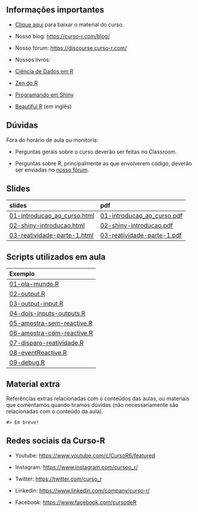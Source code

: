 
<!-- README.md is generated from README.Rmd. Please edit that file -->

## Informações importantes

- [Clique
  aqui](https://raw.githubusercontent.com/curso-r/main-dashboards/master/material_do_curso.zip)
  para baixar o material do curso.

- Nosso blog: <https://curso-r.com/blog/>

- Nosso fórum: <https://discourse.curso-r.com/>

- Nossos livros:

- [Ciência de Dados em R](https://livro.curso-r.com/)

- [Zen do R](https://curso-r.github.io/zen-do-r/)

- [Programando em Shiny](https://programando-em-shiny.curso-r.com/)

- [Beautiful R](https://curso-r.github.io/beautiful-r/) (em inglês)

## Dúvidas

Fora do horário de aula ou monitoria:

- Perguntas gerais sobre o curso deverão ser feitas no Classroom.

- Perguntas sobre R, principalmente as que envolverem código, deverão
  ser enviadas no [nosso fórum](https://discourse.curso-r.com/).

## Slides

| slides                                                                                                      | pdf                                                                                                       |
|:------------------------------------------------------------------------------------------------------------|:----------------------------------------------------------------------------------------------------------|
| [01-introducao_ao_curso.html](https://curso-r.github.io/main-dashboards/slides/01-introducao_ao_curso.html) | [01-introducao_ao_curso.pdf](https://curso-r.github.io/main-dashboards/slides/01-introducao_ao_curso.pdf) |
| [02-shiny-introducao.html](https://curso-r.github.io/main-dashboards/slides/02-shiny-introducao.html)       | [02-shiny-introducao.pdf](https://curso-r.github.io/main-dashboards/slides/02-shiny-introducao.pdf)       |
| [03-reatividade-parte-1.html](https://curso-r.github.io/main-dashboards/slides/03-reatividade-parte-1.html) | [03-reatividade-parte-1.pdf](https://curso-r.github.io/main-dashboards/slides/03-reatividade-parte-1.pdf) |

## Scripts utilizados em aula

| Exemplo                                                                                                    |
|:-----------------------------------------------------------------------------------------------------------|
| [01-ola-mundo.R](https://curso-r.github.io/202304-dashboards/pratica/01-ola-mundo.R)                       |
| [02-output.R](https://curso-r.github.io/202304-dashboards/pratica/02-output.R)                             |
| [03-output-input.R](https://curso-r.github.io/202304-dashboards/pratica/03-output-input.R)                 |
| [04-dois-inputs-outputs.R](https://curso-r.github.io/202304-dashboards/pratica/04-dois-inputs-outputs.R)   |
| [05-amostra-sem-reactive.R](https://curso-r.github.io/202304-dashboards/pratica/05-amostra-sem-reactive.R) |
| [06-amostra-com-reactive.R](https://curso-r.github.io/202304-dashboards/pratica/06-amostra-com-reactive.R) |
| [07-disparo-reatividade.R](https://curso-r.github.io/202304-dashboards/pratica/07-disparo-reatividade.R)   |
| [08-eventReactive.R](https://curso-r.github.io/202304-dashboards/pratica/08-eventReactive.R)               |
| [09-debug.R](https://curso-r.github.io/202304-dashboards/pratica/09-debug.R)                               |

## Material extra

Referências extras relacionadas com o conteúdos das aulas, ou materiais
que comentamos quando tiramos dúvidas (não necessariamente são
relacionadas com o conteúdo da aula).

    #> Em breve!

## Redes sociais da Curso-R

- Youtube: <https://www.youtube.com/c/CursoR6/featured>

- Instagram: <https://www.instagram.com/cursoo_r/>

- Twitter: <https://twitter.com/curso_r>

- Linkedin: <https://www.linkedin.com/company/curso-r/>

- Facebook: <https://www.facebook.com/cursodeR>
